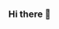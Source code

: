 ### Hi there 👋

<!--
**hansira14/hansira14** is a ✨ _special_ ✨ repository because its `README.md` (this file) appears on your GitHub profile.

Here are some ideas to get you started:

###- 🔭 I’m currently working on ... my degree
###- 🌱 I’m currently learning ... kotlin
###- 👯 I’m looking to collaborate on ... github
###- 🤔 I’m looking for help with ... android studio
###- 💬 Ask me about ... anime/games/oop(?)
###- 📫 How to reach me: ... u cant
###- 😄 Pronouns: ...he/him
###- ⚡ Fun fact: ...
-->
